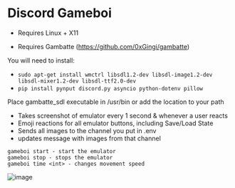 # Discord Gameboi

* Requires Linux + X11

* Requires Gambatte (https://github.com/0xGingi/gambatte) 

You will need to install:
- `sudo apt-get install wmctrl libsdl1.2-dev libsdl-image1.2-dev libsdl-mixer1.2-dev libsdl-ttf2.0-dev`
- `pip install pynput discord.py asyncio python-dotenv pillow`

Place gambatte_sdl executable in /usr/bin or add the location to your path


* Takes screenshot of emulator every 1 second & whenever a user reacts
* Emoji reactions for all emulator buttons, including Save/Load State
* Sends all images to the channel you put in .env
* updates message with images from that channel

```
gameboi start - start the emulator
gameboi stop - stops the emulator
gameboi time <int> - changes movement speed
```


![image](https://github.com/0xGingi/Discord-Gameboi/assets/104647854/d3e851f9-8f5c-4cd8-8157-142c4e26cc83)
